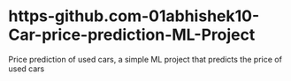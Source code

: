 # https-github.com-01abhishek10-Car-price-prediction-ML-Project
Price prediction of used cars, a simple ML project that predicts the price of used cars

